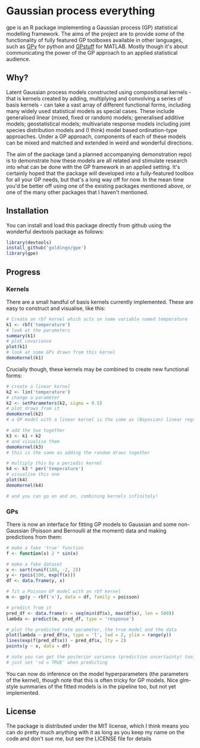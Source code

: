 # Gaussian process everything

gpe is an R package implementing a Gaussian process (GP) statistical modelling framework. The aims of the project are to provide *some* of the functionality of fully featured GP toolboxes available in other languages, such as [GPy](https://github.com/SheffieldML/GPy) for python and [GPstuff](http://becs.aalto.fi/en/research/bayes/gpstuff/) for MATLAB. Mostly though it's about communicating the power of the GP approach to an applied statistical audience.

## Why?

Latent Gaussian process models constructed using compositional kernels - that is kernels created by adding, multiplying and convolving a series of basis kernels - can take a vast array of different functional forms, including many widely used statistical models as special cases. These include generalised linear (mixed, fixed or random) models; generalised additive models; geostatistical models; multivariate response models including joint species distribution models and (I think) model based ordination-type approaches. Under a GP approach, components of each of these models can be mixed and matched and extended in weird and wonderful directions.

The aim of the package (and a planned accompanying demonstration repo) is to demonstrate how these models are all related and stimulate research into what can be done with the GP framework in an applied setting. It's certainly hoped that the package will developed into a fully-featured toolbox for all your GP needs, but that's a long way off for now. In the mean time you'd be better off using one of the existing packages mentioned above, or one of the many other packages that I haven't mentioned.

## Installation

You can install and load this package directly from github using the wonderful devtools package as follows:

```r
library(devtools)
install_github('goldingn/gpe')
library(gpe)
```

## Progress

### Kernels

There are a small handful of basis kernels currently implemented. These are easy to construct and visualise, like this:

```r
# Create an rbf kernel which acts on some variable named temperature
k1 <- rbf('temperature')
# look at the parameters
summary(k1)
# plot covariance
plot(k1)
# look at some GPs drawn from this kernel
demoKernel(k1)
```

Crucially though, these kernels may be combined to create new functional forms:

```r
# create a linear kernel
k2 <- lin('temperature')
# change a parameter
k2 <- setParameters(k2, sigma = 0.5)
# plot draws from it
demoKernel(k2)
# a GP model with a linear kernel is the same as (Bayesian) linear regression

# add the two together
k3 <- k1 + k2
# and visualise them
demoKernel(k3)
# this is the same as adding the random draws together

# multiply this by a periodic kernel
k4 <- k3 * per('temperature')
# visualise this one
plot(k4)
demoKernel(k4)

# and you can go on and on, combining kernels infinitely!
```

### GPs

There is now an interface for fitting GP models to Gaussian and some non-Gaussian (Poisson and Bernoulli at the moment) data and making predictions from them:

```r
# make a fake 'true' function
f <- function(x) 2 * sin(x)

# make a fake dataset
x <- sort(runif(100, -2, 2))
y <- rpois(100, exp(f(x)))
df <- data.frame(y, x)

# fit a Poisson GP model with an rbf kernel
m <- gp(y ~ rbf('x'), data = df, family = poisson)

# predict from it
pred_df <- data.frame(x = seq(min(df$x), max(df$x), len = 500))
lambda <- predict(m, pred_df, type = 'response')

# plot the predicted rate parameter, the true model and the data
plot(lambda ~ pred_df$x, type = 'l', lwd = 2, ylim = range(y))
lines(exp(f(pred_df$x)) ~ pred_df$x, lty = 2)
points(y ~ x, data = df)

# note you can get the posterior variance (prediction uncertainty) too,
# just set 'sd = TRUE' when predicting
```

You can now do inference on the model hyperparameters (the parameters of the kernel), though note that this is often tricky for GP models. Nice glm-style summaries of the fitted models is in the pipeline too, but not yet implemented.

## License

The package is distributed under the MIT license, which I think means you can do pretty much anything with it as long as you keep my name on the code and don't sue me, but see the LICENSE file for details
